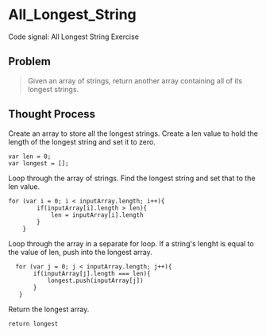 # All_Longest_String
Code signal: All Longest String Exercise 

## Problem 
> Given an array of strings, return another array containing all of its longest strings.

## Thought Process 
Create an array to store all the longest strings. 
Create a len value to hold the length of the longest string and set it to zero. 

```
var len = 0; 
var longest = []; 
 ```
Loop through the array of strings. Find the longest string and set that to the len value. 

```
for (var i = 0; i < inputArray.length; i++){
        if(inputArray[i].length > len){
            len = inputArray[i].length 
        }
    }
 ```
 
 Loop through the array in a separate for loop. If a string's lenght is equal to the value of len, push into the longest array. 
 
 ```
   for (var j = 0; j < inputArray.length; j++){
        if(inputArray[j].length === len){
            longest.push(inputArray[j])
        }
    }
 ```
 
 Return the longest array. 
 
 ```
 return longest
 ```
